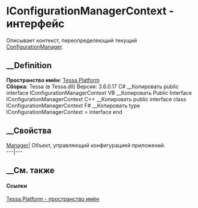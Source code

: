 # IConfigurationManagerContext - интерфейс
Описывает контекст, переопределяющий текущий
[ConfigurationManager](T_Tessa_Platform_ConfigurationManager.htm).
## __Definition
 **Пространство имён:** [Tessa.Platform](N_Tessa_Platform.htm)  
 **Сборка:** Tessa (в Tessa.dll) Версия: 3.6.0.17
C# __Копировать
     public interface IConfigurationManagerContext
VB __Копировать
     Public Interface IConfigurationManagerContext
C++ __Копировать
     public interface class IConfigurationManagerContext
F# __Копировать
     type IConfigurationManagerContext = interface end
##  __Свойства
[Manager](P_Tessa_Platform_IConfigurationManagerContext_Manager.htm)|  Объект,
управляющий конфигурацией приложений.  
---|---  
## __См. также
#### Ссылки
[Tessa.Platform - пространство имён](N_Tessa_Platform.htm)
